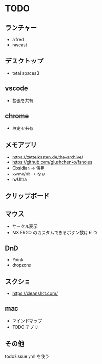 # TODO

## ランチャー

- alfred
- raycast

## デスクトップ

- total spaces3

## vscode

- 拡張を共有

## chrome

- 設定を共有

## メモアプリ

- https://zettelkasten.de/the-archive/
- https://github.com/glushchenko/fsnotes
- Obsidian -> 併用
- xwmx/nb -> ない
- nvUltra

## クリップボード

## マウス

- サークル表示
- MX ERGO のカスタムできるボタン数は 6 つ

## DnD

- Yoink
- dropzone

## スクショ

- https://cleanshot.com/

## mac

- マインドマップ
- TODO アプリ

## その他

todo2issue.yml を使う
